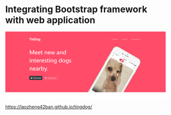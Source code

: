 # Integrating Bootstrap framework with web application

![image](https://github.com/laozheng42ban/tingdog/blob/master/images/HomePage.png)

https://laozheng42ban.github.io/tingdog/
